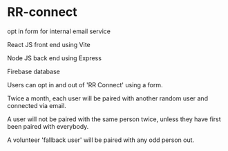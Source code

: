 # RR-connect
opt in form for internal email service

React JS front end using Vite

Node JS back end using Express

Firebase database



Users can opt in and out of 'RR Connect' using a form. 

Twice a month, each user will be paired with another random user and connected via email. 

A user will not be paired with the same person twice, unless they have first been paired with everybody. 

A volunteer 'fallback user' will be paired with any odd person out.
